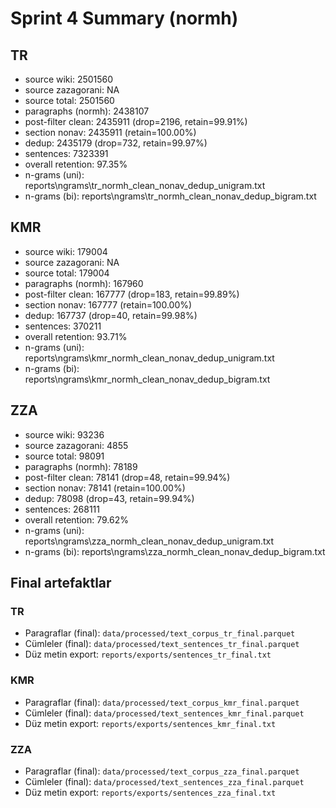 # Sprint 4 Summary (normh)

## TR

- source wiki: 2501560
- source zazagorani: NA
- source total: 2501560
- paragraphs (normh): 2438107
- post-filter clean: 2435911 (drop=2196, retain=99.91%)
- section nonav: 2435911 (retain=100.00%)
- dedup: 2435179 (drop=732, retain=99.97%)
- sentences: 7323391
- overall retention: 97.35%
- n-grams (uni): reports\ngrams\tr_normh_clean_nonav_dedup_unigram.txt
- n-grams (bi):  reports\ngrams\tr_normh_clean_nonav_dedup_bigram.txt

## KMR

- source wiki: 179004
- source zazagorani: NA
- source total: 179004
- paragraphs (normh): 167960
- post-filter clean: 167777 (drop=183, retain=99.89%)
- section nonav: 167777 (retain=100.00%)
- dedup: 167737 (drop=40, retain=99.98%)
- sentences: 370211
- overall retention: 93.71%
- n-grams (uni): reports\ngrams\kmr_normh_clean_nonav_dedup_unigram.txt
- n-grams (bi):  reports\ngrams\kmr_normh_clean_nonav_dedup_bigram.txt

## ZZA

- source wiki: 93236
- source zazagorani: 4855
- source total: 98091
- paragraphs (normh): 78189
- post-filter clean: 78141 (drop=48, retain=99.94%)
- section nonav: 78141 (retain=100.00%)
- dedup: 78098 (drop=43, retain=99.94%)
- sentences: 268111
- overall retention: 79.62%
- n-grams (uni): reports\ngrams\zza_normh_clean_nonav_dedup_unigram.txt
- n-grams (bi):  reports\ngrams\zza_normh_clean_nonav_dedup_bigram.txt

## Final artefaktlar

### TR

- Paragraflar (final): `data/processed/text_corpus_tr_final.parquet`
- Cümleler (final): `data/processed/text_sentences_tr_final.parquet`
- Düz metin export: `reports/exports/sentences_tr_final.txt`

### KMR

- Paragraflar (final): `data/processed/text_corpus_kmr_final.parquet`
- Cümleler (final): `data/processed/text_sentences_kmr_final.parquet`
- Düz metin export: `reports/exports/sentences_kmr_final.txt`

### ZZA

- Paragraflar (final): `data/processed/text_corpus_zza_final.parquet`
- Cümleler (final): `data/processed/text_sentences_zza_final.parquet`
- Düz metin export: `reports/exports/sentences_zza_final.txt`
